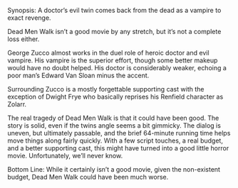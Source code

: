 Synopsis: A doctor’s evil twin comes back from the dead as a vampire to exact revenge.

Dead Men Walk isn’t a good movie by any stretch, but it’s not a complete loss either.

George Zucco almost works in the duel role of heroic doctor and evil vampire.  His vampire is the superior effort, though some better makeup would have no doubt helped.  His doctor is considerably weaker, echoing a poor man’s Edward Van Sloan minus the accent.

Surrounding Zucco is a mostly forgettable supporting cast with the exception of Dwight Frye who basically reprises his Renfield character as Zolarr.

The real tragedy of Dead Men Walk is that it could have been good.  The story is solid, even if the twins angle seems a bit gimmicky.  The dialog is uneven, but ultimately passable, and the brief 64-minute running time helps move things along fairly quickly.  With a few script touches, a real budget, and a better supporting cast, this might have turned into a good little horror movie.  Unfortunately, we’ll never know.

Bottom Line: While it certainly isn’t a good movie, given the non-existent budget, Dead Men Walk could have been much worse.
